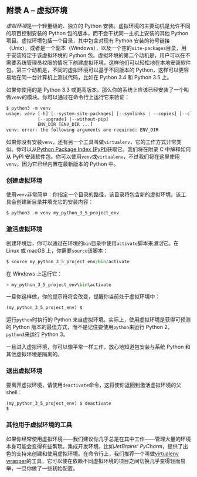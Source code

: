 ## 附录 A – 虚拟环境

*虚拟环境*是一个轻量级的、独立的 Python 安装。虚拟环境的主要动机是允许不同的项目控制安装的 Python 包的版本，而不会干扰同一主机上安装的其他 Python 项目。虚拟环境包括一个目录，其中包含对现有 Python 安装的符号链接（Unix），或者是一个副本（Windows），以及一个空的`site-packages`目录，用于安装特定于该虚拟环境的 Python 包。虚拟环境的第二个动机是，用户可以在不需要系统管理员权限的情况下创建虚拟环境，这样他们可以轻松地在本地安装软件包。第三个动机是，不同的虚拟环境可以基于不同版本的 Python，这样可以更容易地在同一台计算机上测试代码，比如在 Python 3.4 和 Python 3.5 上。

如果你使用的是 Python 3.3 或更高版本，那么你的系统上应该已经安装了一个叫做`venv`的模块。你可以通过在命令行上运行它来验证：

```py
$ python3 -m venv
usage: venv [-h] [--system-site-packages] [--symlinks | --copies] [--clear]
            [--upgrade] [--without-pip]
            ENV_DIR [ENV_DIR ...]
venv: error: the following arguments are required: ENV_DIR

```

如果你没有安装`venv`，还有另一个工具叫做`virtualenv`，它的工作方式非常类似。你可以从[Python Package Index (PyPI)](https://pypi.python.org/pypi/virtualenv)获取它。我们将在附录 C 中解释如何从 PyPI 安装软件包。你可以使用`venv`或`virtualenv`，不过我们将在这里使用`venv`，因为它已经内置在最新版本的 Python 中。

### 创建虚拟环境

使用`venv`非常简单：你指定一个目录的路径，该目录将包含新的虚拟环境。该工具会创建新目录并填充它的安装内容：

```py
$ python3 -m venv my_python_3_5_project_env

```

### 激活虚拟环境

创建环境后，你可以通过在环境的`bin`目录中使用`activate`脚本来*激活*它。在 Linux 或 macOS 上，你需要`source`该脚本：

```py
$ source my_python_3_5_project_env/bin/activate

```

在 Windows 上运行它：

```py
> my_python_3_5_project_env\bin\activate

```

一旦你这样做，你的提示符将会改变，提醒你当前处于虚拟环境中：

```py
(my_python_3_5_project_env) $

```

运行`python`时执行的 Python 来自虚拟环境。实际上，使用虚拟环境是获得可预测的 Python 版本的最佳方式，而不是记住要使用`python`来运行 Python 2，`python3`来运行 Python 3。

一旦进入虚拟环境，你可以像平常一样工作，放心地知道包安装与系统 Python 和其他虚拟环境是隔离的。

### 退出虚拟环境

要离开虚拟环境，请使用`deactivate`命令，这将使你返回到激活虚拟环境的父 shell：

```py
(my_python_3_5_project_env) $ deactivate
$

```

### 其他用于虚拟环境的工具

如果你经常使用虚拟环境——我们建议你几乎总是在其中工作——管理大量的环境本身可能会变得有些繁琐。集成开发环境，比如*JetBrains’ PyCharm*，提供了出色的支持来创建和使用虚拟环境。在命令行上，我们推荐一个叫做[virtualenv wrapper](https://virtualenvwrapper.readthedocs.io/en/latest/)的工具，它可以使在依赖不同虚拟环境的项目之间切换几乎变得轻而易举，一旦你做了一些初始配置。

